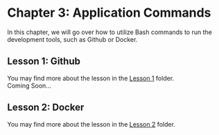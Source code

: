 # Chapter 3: Application Commands
In this chapter, we will go over how to utilize Bash commands to run the development tools, such as Github or Docker. 

## Lesson 1: Github
You may find more about the lesson in the <a href="https://github.com/jacquessham/shell_basic/tree/main/ch3/lesson1">Lesson 1</a> folder.
<br>
Coming Soon...

## Lesson 2: Docker
You may find more about the lesson in the <a href="https://github.com/jacquessham/shell_basic/tree/main/ch3/lesson2">Lesson 2</a> folder.
